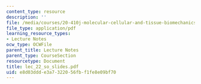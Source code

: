 ```yaml
---
content_type: resource
description: ''
file: /media/courses/20-410j-molecular-cellular-and-tissue-biomechanics-be-410j-spring-2003/e8d03ddde3a7322056fbf1fe8e09bf70_lec_22_so_slides.pdf
file_type: application/pdf
learning_resource_types:
- Lecture Notes
ocw_type: OCWFile
parent_title: Lecture Notes
parent_type: CourseSection
resourcetype: Document
title: lec_22_so_slides.pdf
uid: e8d03ddd-e3a7-3220-56fb-f1fe8e09bf70
---
```


